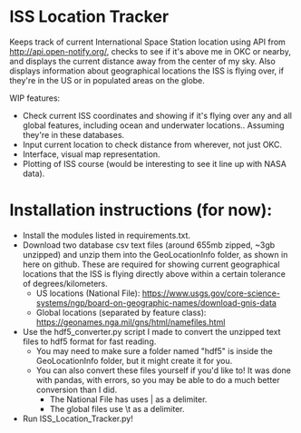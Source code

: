# ISS Location Tracker

Keeps track of current International Space Station location using API from http://api.open-notify.org/, checks to see if it's above me in OKC or nearby, and displays the current distance away from the center of my sky. Also displays information about geographical locations the ISS is flying over, if they're in the US or in populated areas on the globe.

WIP features:

- Check current ISS coordinates and showing if it's flying over any and all global features, including ocean and underwater locations.. Assuming they're in these databases.
- Input current location to check distance from wherever, not just OKC.
- Interface, visual map representation.
- Plotting of ISS course (would be interesting to see it line up with NASA data).

# Installation instructions (for now):
- Install the modules listed in requirements.txt.
- Download two database csv text files (around 655mb zipped, ~3gb unzipped) and unzip them into the GeoLocationInfo folder, as shown in here on github. These are required for showing current geographical locations that the ISS is flying directly above within a certain tolerance of degrees/kilometers.
  - US locations (National File): https://www.usgs.gov/core-science-systems/ngp/board-on-geographic-names/download-gnis-data
  - Global locations (separated by feature class): https://geonames.nga.mil/gns/html/namefiles.html
- Use the hdf5_converter.py script I made to convert the unzipped text files to hdf5 format for fast reading.
  - You may need to make sure a folder named "hdf5" is inside the GeoLocationInfo folder, but it might create it for you.
  - You can also convert these files yourself if you'd like to! It was done with pandas, with errors, so you may be able to do a much better conversion than I did.
    - The National File has uses | as a delimiter.
    - The global files use \t as a delimiter.
- Run ISS_Location_Tracker.py!
